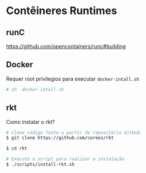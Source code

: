 # Contêineres Runtimes

## runC
https://github.com/opencontainers/runc#building

## Docker

Requer root prívilegios para executar ``docker-intall.sh``

```bash
# sh  docker-intall.sh
```

## rkt
Como instalar o rkt?

```sh
# Clone código fonte a partir do repositório GitHub
$ git clone https://github.com/coreos/rkt

$ cd rkt

# Execute o script para realizar a instalação
$ ./scripts/install-rkt.sh
  ```
